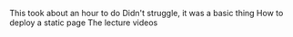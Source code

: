 ﻿This took about an hour to do
Didn't struggle, it was a basic thing
How to deploy a static page
The lecture videos